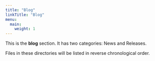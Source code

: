 ```yaml
---
title: "Blog"
linkTitle: "Blog"
menu:
  main:
    weight: 1
---
```



This is the **blog** section. It has two categories: News and Releases.

Files in these directories will be listed in reverse chronological order.

